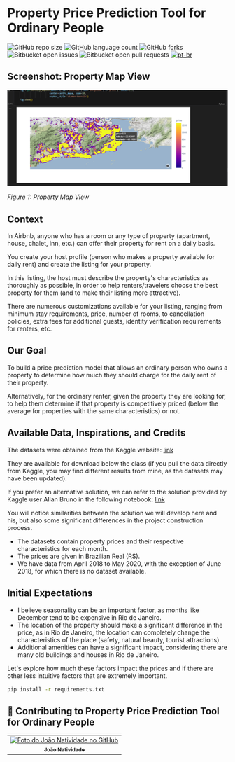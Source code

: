 # Property Price Prediction Tool for Ordinary People

![GitHub repo size](https://img.shields.io/github/repo-size/joaosnet/Data-Science-Project?style=for-the-badge)
![GitHub language count](https://img.shields.io/github/languages/count/joaosnet/Data-Science-Project?style=for-the-badge)
![GitHub forks](https://img.shields.io/github/forks/joaosnet/Data-Science-Project?style=for-the-badge)
![Bitbucket open issues](https://img.shields.io/bitbucket/issues/joaosnet/Data-Science-Project?style=for-the-badge)
![Bitbucket open pull requests](https://img.shields.io/bitbucket/pr-raw/joaosnet/Data-Science-Project?style=for-the-badge)
[![pt-br](https://img.shields.io/badge/lang-pt--br-green.svg)](https://github.com/joaosnet/Data-Science-Project/blob/master/README.pt-br.md)

<!-- <img src="screenshots/homepage.png"/> -->

## Screenshot: Property Map View

![Property Map View](/screenshots/Property-Map-View.png)

_Figure 1: Property Map View_

## Context

In Airbnb, anyone who has a room or any type of property (apartment, house, chalet, inn, etc.) can offer their property for rent on a daily basis.

You create your host profile (person who makes a property available for daily rent) and create the listing for your property.

In this listing, the host must describe the property's characteristics as thoroughly as possible, in order to help renters/travelers choose the best property for them (and to make their listing more attractive).

There are numerous customizations available for your listing, ranging from minimum stay requirements, price, number of rooms, to cancellation policies, extra fees for additional guests, identity verification requirements for renters, etc.

## Our Goal

To build a price prediction model that allows an ordinary person who owns a property to determine how much they should charge for the daily rent of their property.

Alternatively, for the ordinary renter, given the property they are looking for, to help them determine if that property is competitively priced (below the average for properties with the same characteristics) or not.

## Available Data, Inspirations, and Credits

The datasets were obtained from the Kaggle website: [link](https://www.kaggle.com/allanbruno/airbnb-rio-de-janeiro)

They are available for download below the class (if you pull the data directly from Kaggle, you may find different results from mine, as the datasets may have been updated).

If you prefer an alternative solution, we can refer to the solution provided by Kaggle user Allan Bruno in the following notebook: [link](https://www.kaggle.com/allanbruno/helping-regular-people-price-listings-on-airbnb)

You will notice similarities between the solution we will develop here and his, but also some significant differences in the project construction process.

- The datasets contain property prices and their respective characteristics for each month.
- The prices are given in Brazilian Real (R$).
- We have data from April 2018 to May 2020, with the exception of June 2018, for which there is no dataset available.

## Initial Expectations

- I believe seasonality can be an important factor, as months like December tend to be expensive in Rio de Janeiro.
- The location of the property should make a significant difference in the price, as in Rio de Janeiro, the location can completely change the characteristics of the place (safety, natural beauty, tourist attractions).
- Additional amenities can have a significant impact, considering there are many old buildings and houses in Rio de Janeiro.

Let's explore how much these factors impact the prices and if there are other less intuitive factors that are extremely important.

```bash
pip install -r requirements.txt
```

## 🤝 Contributing to Property Price Prediction Tool for Ordinary People

<table>
  <tr>
    <td align="center">
      <a href="https://www.instagram.com/jaonativi/" title="Gerente de Projetos Desenvolvedor Backend">
        <img src="https://avatars.githubusercontent.com/u/87316339?v=4" width="100px;" alt="Foto do João Natividade no GitHub"/><br>
        <sub>
          <b>João Natividade</b>
        </sub>
      </a>
    </td>
  </tr>
</table>